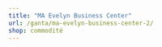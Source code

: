 ```yaml
---
title: "MA Evelyn Business Center"
url: /ganta/ma-evelyn-business-center-2/
shop: commodité
---
```

